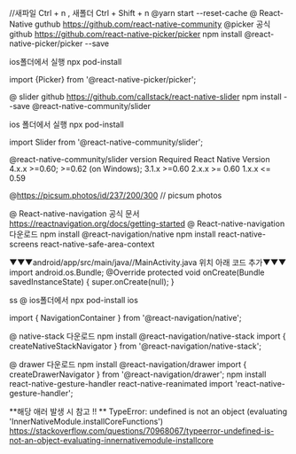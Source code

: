//새파일 Ctrl + n , 새폴더 Ctrl + Shift + n
@yarn start --reset-cache
@ React-Native guthub https://github.com/react-native-community
@picker 공식 github https://github.com/react-native-picker/picker
npm install @react-native-picker/picker --save

ios폴더에서 실행
npx pod-install
 
 import {Picker} from '@react-native-picker/picker';

@ slider github https://github.com/callstack/react-native-slider
npm install --save @react-native-community/slider

ios 폴더에서 실행
npx pod-install
 
 import Slider from '@react-native-community/slider';
 
@react-native-community/slider version	Required React Native Version
4.x.x	>=0.60; >=0.62 (on Windows);
3.1.x	>=0.60
2.x.x	>= 0.60
1.x.x	<= 0.59


@https://picsum.photos/id/237/200/300 // picsum photos 

@ React-native-navigation 공식 문서 https://reactnavigation.org/docs/getting-started
@ React-native-navigation 다운로드
npm install @react-navigation/native
npm install react-native-screens react-native-safe-area-context

▼▼▼android/app/src/main/java/<your package name>/MainActivity.java 위치 아래 코드 추가▼▼▼
import android.os.Bundle;
@Override
protected void onCreate(Bundle savedInstanceState) {
  super.onCreate(null);
}

ss
@ ios폴더에서
npx pod-install ios


import { NavigationContainer } from '@react-navigation/native';

@ native-stack 다운로드
npm install @react-navigation/native-stack
import { createNativeStackNavigator } from '@react-navigation/native-stack';

@ drawer 다운로드
npm install @react-navigation/drawer
import { createDrawerNavigator } from '@react-navigation/drawer';
npm install react-native-gesture-handler react-native-reanimated
import 'react-native-gesture-handler';


**해당 애러 발생 시 참고 !! **
TypeError: undefined is not an object (evaluating 'InnerNativeModule.installCoreFunctions')
https://stackoverflow.com/questions/70968067/typeerror-undefined-is-not-an-object-evaluating-innernativemodule-installcore